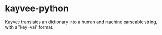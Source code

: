 kayvee-python
=============

Kayvee translates an dictionary into a human and machine parseable string, with a "key=val" format.
